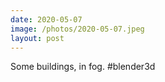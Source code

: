 ```yaml
---
date: 2020-05-07
image: /photos/2020-05-07.jpeg
layout: post
---
```


Some buildings, in fog. #blender3d
